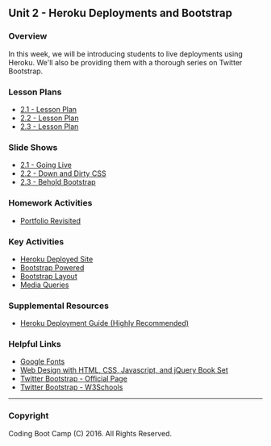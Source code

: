 ## Unit 2 - Heroku Deployments and Bootstrap 

### Overview
In this week, we will be introducing students to live deployments using Heroku. We'll also be providing them with a thorough series on Twitter Bootstrap. 

### Lesson Plans
* [2.1 - Lesson Plan](1-Class-Content/2.1/2.1-LessonPlan.md)
* [2.2 - Lesson Plan](1-Class-Content/2.2/2.2-LessonPlan.md)
* [2.3 - Lesson Plan](1-Class-Content/2.3/2.3-LessonPlan.md)

### Slide Shows
* [2.1 - Going Live](1-Class-Content/2.1/Slide-Shows)
* [2.2 - Down and Dirty CSS](1-Class-Content/2.2/Slide-Shows)
* [2.3 - Behold Bootstrap](1-Class-Content/2.3/Slide-Shows)

### Homework Activities
* [Portfolio Revisited](2-Homework/Instructions/homework-instructions.md)

### Key Activities 
* [Heroku Deployed Site](1-Class-Content/2.1/Activities/3-HerokuDeployedSite)
* [Bootstrap Powered](1-Class-Content/2.2/Activities/4-WheresCSS)
* [Bootstrap Layout](1-Class-Content/2.3/Activities/5-PanelLayout)
* [Media Queries](1-Class-Content/2.3/Activities/7-StudentMedia)

### Supplemental Resources
* [Heroku Deployment Guide (Highly Recommended)](1-Class-Content/2.1/Supplemental/HerokuGuide/)

### Helpful Links
* [Google Fonts](https://www.google.com/fonts)
* [Web Design with HTML, CSS, Javascript, and jQuery Book Set](http://www.amazon.com/Web-Design-HTML-JavaScript-jQuery/dp/1118907442)
* [Twitter Bootstrap - Official Page](http://getbootstrap.com/)
* [Twitter Bootstrap - W3Schools](http://www.w3schools.com/bootstrap/bootstrap_get_started.asp)

-------

### Copyright 
Coding Boot Camp (C) 2016. All Rights Reserved.
